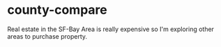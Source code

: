 # county-compare

Real estate in the SF-Bay Area is really expensive so I'm exploring other areas to purchase property. 
